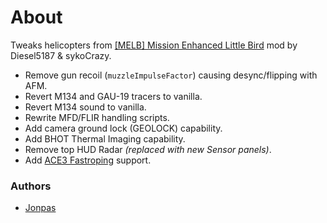 # About

Tweaks helicopters from [[MELB] Mission Enhanced Little Bird](https://forums.bistudio.com/topic/181895-melb-mission-enhanced-little-bird/) mod by Diesel5187 & sykoCrazy.

- Remove gun recoil (`muzzleImpulseFactor`) causing desync/flipping with AFM.
- Revert M134 and GAU-19 tracers to vanilla.
- Revert M134 sound to vanilla.
- Rewrite MFD/FLIR handling scripts.
- Add camera ground lock (GEOLOCK) capability.
- Add BHOT Thermal Imaging capability.
- Remove top HUD Radar _(replaced with new Sensor panels)_.
- Add [ACE3 Fastroping](https://ace3mod.com/wiki/feature/fastroping.html) support.

### Authors

- [Jonpas](https://github.com/jonpas)
